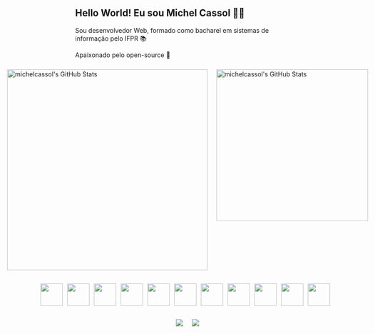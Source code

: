 ## Hello World! Eu sou Michel Cassol 👋🏼
<div>
    <p>Sou desenvolvedor Web, formado como bacharel em sistemas de informação pelo IFPR 📚</p>
    <p>Apaixonado pelo open-source 🚀</p>
</div>

<div style="display: flex; flex-direction: row; justify-content: center">
    <img style="width: 450px; padding: 10px;" src="https://github-readme-stats.vercel.app/api?username=michelcassol&theme=vue-dark&show_icons=true&hide_border=true&count_private=true" alt="michelcassol's GitHub Stats" />
    <img style="width: 340px; padding: 10px;" src="https://github-readme-stats.vercel.app/api/top-langs/?username=michelcassol&theme=vue-dark&show_icons=true&hide_border=true&layout=compact" alt="michelcassol's GitHub Stats" />
</div>

<div style="display: flex; flex-direction: row; justify-content: center; margin-top: 20px">
    <img style="margin-right: 10px; width: 50px; padding: 0px;" src="https://cdn.jsdelivr.net/gh/devicons/devicon@latest/icons/php/php-original.svg" />
    <img style="margin-right: 10px; width: 50px; padding: 0px;" src="https://cdn.jsdelivr.net/gh/devicons/devicon@latest/icons/javascript/javascript-original.svg" />
    <img style="margin-right: 10px; width: 50px; padding: 0px;" src="https://cdn.jsdelivr.net/gh/devicons/devicon@latest/icons/mysql/mysql-original-wordmark.svg" />
    <img style="margin-right: 10px; width: 50px; padding: 0px;" src="https://cdn.jsdelivr.net/gh/devicons/devicon@latest/icons/mariadb/mariadb-original-wordmark.svg" />
    <img style="margin-right: 10px; width: 50px; padding: 0px;" src="https://cdn.jsdelivr.net/gh/devicons/devicon@latest/icons/sqlite/sqlite-original-wordmark.svg" />
    <img style="margin-right: 10px; width: 50px; padding: 0px;" src="https://cdn.jsdelivr.net/gh/devicons/devicon@latest/icons/vscode/vscode-original.svg" />
    <img style="margin-right: 10px; width: 50px; padding: 0px;" src="https://cdn.jsdelivr.net/gh/devicons/devicon@latest/icons/phpstorm/phpstorm-original.svg" />
    <img style="margin-right: 10px; width: 50px; padding: 0px;" src="https://cdn.jsdelivr.net/gh/devicons/devicon@latest/icons/linux/linux-original.svg" />
    <img style="margin-right: 10px; width: 50px; padding: 0px;" src="https://cdn.jsdelivr.net/gh/devicons/devicon@latest/icons/git/git-original.svg" />
    <img style="margin-right: 10px; width: 50px; padding: 0px;" src="https://cdn.jsdelivr.net/gh/devicons/devicon@latest/icons/archlinux/archlinux-original.svg" />
    <img style="margin-right: 10px; width: 50px; padding: 0px;" src="https://cdn.jsdelivr.net/gh/devicons/devicon@latest/icons/ubuntu/ubuntu-original.svg" />  
</div>

<div style="display: flex; flex-direction: row; justify-content: center; margin-top: 20px">
    <a style="padding: 10px" href="https://www.linkedin.com/in/michelcassoldeoliveira/" target="_blank"><img src="https://img.shields.io/badge/linkedin-%230077B5.svg?style=for-the-badge&logo=linkedin&logoColor=white"></a>
    <a style="padding: 10px" href="mailto:developer.micheloliveira@gmail.com" target="_blank"><img src="https://img.shields.io/badge/Gmail-D14836?style=for-the-badge&logo=gmail&logoColor=white"></a>
</div>

          

